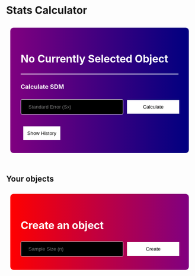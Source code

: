 # Stats Calculator

<style>
.objectcards {
    display: flex;
    flex-wrap: wrap;
    justify-content: center;
    align-items: center;
    align-content: center;
}

.objectcard {
    width: 350px;
    height: 200px;
    margin: 0px;
    padding: 2em;
    border: 1px solid white;
    border-radius: 10px;
    background-image: linear-gradient(to right, purple, navy);
    text-align: center;
}

table .objectcard {
    width: 100%;
    margin: 0;
    padding: 0;
    border: 0;
    border-radius: 0;
    background-color: #f1f1f1;
    text-align: center;
}

.objectcardbutton {
    background-color: white;
    color: black;
    border: 1px solid white;
    margin: 0.5em;
    padding: 0.75em;
    background-image: none;
}
.objectcardbutton:hover {
    border: 1px solid white;
    background-color: #e5e5e5;
}

.selectedobjectcardbutton {
    border: 1px solid white;
    margin: 0.5em;
    padding: 0.75em;
    background-image: none;
    background-color: #778899;
    color: white;
    cursor: default;
}

.maincard {
    width: 95%;
    margin: 10px;
    padding: 2em;
    border: 1px solid white;
    border-radius: 10px;
    background-image: linear-gradient(to right, purple, navy);
}

.createcard {
    width: 95%;
    margin: 10px;
    padding: 2em;
    border: 1px solid white;
    border-radius: 10px;
    background-image: linear-gradient(to right, red, purple);
}

.maintitle{
    color: white;
}

input[type=text] {
    width: 100%;
    padding: 12px 20px;
    margin: 8px 0;
    box-sizing: border-box;
    border: 1px solid white;
    border-radius: 4px;
    background-color: black;
    color: white;
}
input[type=text]:focus {
    border: 1px solid white;
}

hr.cardhr {
    height:2px;
    border-width:0;
    color:white;
    background-color:white
}
</style>

<div class="objectcards">
<div class="maincard">
    <h1 class="maintitle" id="mainTitle">No Currently Selected Object</h1>
    <h3 class="maintitle" id="mainSampleSize"></h3>
    <h3 class="maintitle" id="mainRecSDM"></h3>
    <hr class="cardhr">
    <h3 class="maintitle"> Calculate SDM </h3>
    <div style="white-space: nowrap;">
        <input placeholder="Standard Error (Sx)" style="width:65%; display: inline-block;" type="text" id="se-input" name="StandardError">
        <button id="calcSDMbutton" style="width:33%; display: inline-block;" class="objectcardbutton"> Calculate </button>
    </div>
    <br>
    <button id="historybutton" class="objectcardbutton" onclick="toggleHistory()"> Show History </button>
    <div id="history" style="display: none;">
        <table id="histable">
        </table>
        <button style="border: 1px solid red; background-color: red; display: none;" id="clearhistorybutton" class="objectcardbutton" onclick="scrubHistory()"> Clear History </button>
    </div>
</div>
</div>
<br>

## Your objects

<div class="objectcards" id="cardholder">
</div>

<div class="objectcards">
<div class="createcard">
    <h1 class="maintitle">Create an object</h1>
    <div style="white-space: nowrap;">
        <input placeholder="Sample Size (n)" style="width:65%; display: inline-block;" type="text" id="N-input" name="Object Sample Size">
        <button id="createbutton" style="width:33%; display: inline-block;" class="objectcardbutton" onclick="createObj();"> Create </button>
    </div>
</div>
</div>

<script>
    const cardholder = document.getElementById("cardholder");
    const mTitle = document.getElementById("mainTitle");
    const mN = document.getElementById("mainSampleSize");
    const mRecSDM = document.getElementById("mainRecSDM");
    const calcsDMbutton = document.getElementById("calcSDMbutton");
    const historybutton = document.getElementById("historybutton");
    const history = document.getElementById("history");
    const histable = document.getElementById("histable");

    // var url = "https://frq.dtsivkovski.tk/api/stats/get/";

    // Uncomment next line for localhost testing
    url = "http://localhost:8679/api/stats/get/";

    // set options for cross origin header request
    const options = {
        method: 'GET', // *GET, POST, PUT, DELETE, etc.
        mode: 'cors', // no-cors, *cors, same-origin
        cache: 'default', // *default, no-cache, reload, force-cache, only-if-cached
        credentials: 'include', // include, *same-origin, omit
        headers: {
            'Content-Type': 'application/json',
        },
    };
    const optionsPOST = {
        method: 'POST', // *GET, POST, PUT, DELETE, etc.
        mode: 'cors', // no-cors, *cors, same-origin
        cache: 'default', // *default, no-cache, reload, force-cache, only-if-cached
        credentials: 'include', // include, *same-origin, omit
        headers: {
            'Content-Type': 'application/json',
        },
    };

    var storedinfo;

    function getAllObjects() {
    // fetch the API
        fetch(url, options)
        // response is a RESTful "promise" on any successful fetch
        .then(response => {
            // check for response errors and display
            if (response.status !== 200) {
                const errorMsg = 'Database response error: ' + response.status;
                console.log(errorMsg);
                const tr = document.createElement("tr");
                const td = document.createElement("td");
                td.innerHTML = errorMsg;
                tr.appendChild(td);
                cardholder.appendChild(tr);
                return;
            }
            // valid response will contain json data
            response.json().then(data => {
                console.log(data);

                //remove existing cardholder
                while(cardholder.firstChild) {
                    cardholder.removeChild(cardholder.firstChild);
                }

                for (const row of data) {
                    // create card and give classlist, add to cardholder
                    const card = document.createElement("div");
                    card.classList.add("objectcard");
                    cardholder.appendChild(card);

                    // create elements for card
                    const h3 = document.createElement("h3");
                    h3.innerHTML = "Object #" + row.id;
                    const n = document.createElement("p");
                    n.innerHTML = "n: " + row.n;
                    const recSDM = document.createElement("p");
                    recSDM.innerHTML = "Recent SDM Calc: " + row.recentSDM;
                    const updateN = document.createElement("input");
                    updateN.setAttribute("placeholder", "Update n");
                    updateN.setAttribute("id", "input");
                    const breakElement = document.createElement("br");

                    card.appendChild(h3);
                    card.appendChild(n);
                    card.appendChild(recSDM);
                    card.appendChild(updateN);
                    card.appendChild(breakElement);
                    card.appendChild(breakElement);
  
                    const buttonholder = document.createElement("div");
                    buttonholder.style.whiteSpace = "nowrap";

                    // create button and give classlist, add to card
                    const button = document.createElement("button");
                    button.classList.add("objectcardbutton");
                    button.style.backgroundColor = "#8a8787";
                    button.style.border = "1px solid #8a8787";
                    button.style.width = "20%";
                    button.style.display = "inline-block";
                    button.innerHTML = "Select";
                    button.id = "objbutton" + row.id;
                    button.addEventListener("click", function() {
                        selectObj(row.id);
                    });
                    card.appendChild(button);

                    // add deletebutton and give classlist
                    const deletebutton = document.createElement("button");
                    deletebutton.classList.add("objectcardbutton");
                    deletebutton.innerHTML = "Delete";
                    deletebutton.style.backgroundColor = "red";
                    deletebutton.style.border = "1px solid red";
                    deletebutton.style.width = "20%";
                    deletebutton.style.display = "inline-block";
                    deletebutton.addEventListener("click", function() {
                        deleteObj(row.id);
                    });
                    card.appendChild(deletebutton);

                    const updatebutton = document.createElement("button");
                    updatebutton.classList.add("objectcardbutton");
                    updatebutton.innerHTML = "update";
                    updatebutton.style.backgroundColor = "green";
                    updatebutton.style.border = "1px solid green";
                    updatebutton.style.width = "20%";
                    updatebutton.style.display = "inline-block";
                    button.id = "objbutton" + row.id;
                    // updatebutton.addEventListener("click", function() {
                    //     updateObj(row.id);
                    // });
                    card.appendChild(updatebutton);
                }

                storedinfo = data;
            });
        })
    }

    getAllObjects();

    var selectedObj;

    function selectObj(id) {
        console.log("Selected Object - Id: " + id);

        // turn on history delete button when selected obj for first time
        document.getElementById("clearhistorybutton").style.display = "block";

        // remove selected class from button with selectedObj id
        if (selectedObj != null) {
            var tempOB = document.getElementById("objbutton" + selectedObj);
            tempOB.innerHTML = "Select";
            tempOB.classList.remove("selectedobjectcardbutton");
            tempOB.classList.add("objectcardbutton");
        }

        // set innerHTML to selected object values using storedinfo
        for (const row of storedinfo) {
            if (row.id == id) {
                mTitle.innerHTML = "Object #" + row.id;
                mN.innerHTML = "Sample Size: " + row.n;
                mRecSDM.innerHTML = "Recent SDM Calc: " + row.recentSDM;

                var tempOB = document.getElementById("objbutton" + row.id);
                tempOB.innerHTML = "Selected";
                tempOB.classList.add("selectedobjectcardbutton");
                tempOB.classList.remove("objectcardbutton");
                selectedObj = row.id;

                // remove old event listener and add new one
                calcSDMbutton.onclick = function() {
                    calcSDM(row.id);
                };

                while (histable.firstChild) {
                    histable.removeChild(histable.firstChild);
                }
                const th1 = document.createElement("th");
                const th2 = document.createElement("th");
                th1.innerHTML = "Calculation";
                th2.innerHTML = "Result";
                histable.appendChild(th1);
                histable.appendChild(th2);

                for (const [key,value] of Object.entries(row.history)) {
                    // console.log(key + " : " + value);

                    var tr = document.createElement("tr");
                    var tdkey = document.createElement("td");
                    var tdvalue = document.createElement("td");

                    tdkey.innerHTML = key;
                    tdvalue.innerHTML = value;
                    tr.appendChild(tdkey);
                    tr.appendChild(tdvalue);
                    histable.appendChild(tr);
                }

            }
        }
    }

    function calcSDM(id) {
        console.log("Calculating SDM for Object - Id: " + id);

        // build url for fetch
        // var calcSDMurl = "https://frq.dtsivkovski.tk/api/stats/calculateSDM/" + id + "/" + document.getElementById("se-input").value;
        var calcSDMurl = "http://localhost:8679/api/stats/calculateSDM/" + id + "/" + document.getElementById("se-input").value;

        fetch(calcSDMurl, options)
        // response is a RESTful "promise" on any successful fetch
        .then(response => {
            // check for response errors and display
            if (response.status !== 200) {
                const errorMsg = 'Database response error: ' + response.status;
                console.log(errorMsg);
                return;
            }
            // valid response will contain json data
            response.json().then(data => {
                console.log(data);
                mRecSDM.innerHTML = "Recent SDM Calc: " + data.recentSDM;
                getAllObjects();

                // add new row to history table
                var tr = document.createElement("tr");
                var tdkey = document.createElement("td");
                var tdvalue = document.createElement("td");

                tdkey.innerHTML = "SDM (Sx = " + document.getElementById("se-input").value + ")";
                tdvalue.innerHTML = data.recentSDM;

                tr.appendChild(tdkey);
                tr.appendChild(tdvalue);
                histable.appendChild(tr);
            });
        })
        .catch(error => {
            // Handle the error here
            alert('Invalid Input! Please try again.');
            console.error('There was a problem with the fetch operation:', error);
        });
    }

    function createObj() {
        console.log("Creating Object");

        // build url for fetch
        // var createObjurl = "https://frq.dtsivkovski.tk/api/stats/create/" + document.getElementById("N-input").value;
        var createObjurl = "http://localhost:8679/api/stats/create?sampleSize=" + document.getElementById("N-input").value;

        fetch(createObjurl, optionsPOST)
        // response is a RESTful "promise" on any successful fetch
        .then(response => {
            // check for response errors and display
            if (response.status !== 200) {
                const errorMsg = 'Database response error: ' + response.status;
                console.log(errorMsg);
                return;
            }
            // valid response will contain json data
            response.json().then(data => {
                console.log(data);

                getAllObjects();
                selectObj(data.id);
                });
        })
        .catch(error => {
            // Handle the error here
            alert('Invalid Input! Please try again.');
            console.error('There was a problem with the fetch operation:', error);
        });
    }

    function deleteObj(id) {

        if (confirm("Are you sure you want to delete this object?") == false)
            return;

        console.log("Deleting Object - Id: " + id);

        // build url for fetch
        // var deleteObjurl = "https://frq.dtsivkovski.tk/api/stats/delete/" + id;
        var deleteObjurl = "http://localhost:8679/api/stats/delete/" + id;

        fetch(deleteObjurl, options)
        // response is a RESTful "promise" on any successful fetch
        .then(response => {
            // check for response errors and display
            if (response.status !== 200) {
                const errorMsg = 'Database response error: ' + response.status;
                console.log(errorMsg);
                return;
            }
            // valid response will contain json data
            response.json().then(data => {
                console.log(data);

                getAllObjects();
                selectObj(data[0].id);
                });
        });
    }

    function updateObj(id) {

        if (confirm("Are you sure you want to update this object?") == false)
            return;

        console.log("Updating Object Id # " + id);

        // build url for fetch
        // var deleteObjurl = "https://frq.dtsivkovski.tk/api/stats/update/" + id + "/" + document.getElementById("input").value;
        var updateObjurl = "http://localhost:8679/api/stats/update/" + id + "/" + document.getElementById("input").value;

        fetch(updateObjurl, options)
        // response is a RESTful "promise" on any successful fetch
        .then(response => {
            // check for response errors and display
            if (response.status !== 200) {
                const errorMsg = 'Database response error: ' + response.status;
                console.log(errorMsg);
                return;
            }
            // valid response will contain json data
            response.json().then(data => {
                console.log(data);

                getAllObjects();
                selectObj(data[0].id);
                });
        });
    }

    function toggleHistory() {
        if (history.style.display == "none") {
            history.style.display = "block";
            historybutton.innerHTML = "Hide History";
        } else {
            history.style.display = "none";
            historybutton.innerHTML = "Show History";
        }
    }

    function scrubHistory() {
        if (confirm("Are you sure you want to delete all of this object's history?") == false)
            return;

        console.log("Deleting History - Id: " + selectedObj);

        // build url for fetch
        // var scrubHistoryurl = "https://frq.dtsivkovski.tk/api/stats/scrub/" + selectedObj;
        var scrubHistoryurl = "http://localhost:8679/api/stats/scrub/" + selectedObj;

        fetch(scrubHistoryurl, options)
        // response is a RESTful "promise" on any successful fetch
        .then(response => {
            // check for response errors and display
            if (response.status !== 200) {
                const errorMsg = 'Database response error: ' + response.status;
                console.log(errorMsg);
                return;
            }
            // valid response will contain json data
            response.json().then(data => {
                console.log(data);

                getAllObjects();
                selectObj(data.id);

                while (histable.firstChild) {
                    histable.removeChild(histable.firstChild);
                }

                mRecSDM.innerHTML = "Recent SDM Calc: 0";

                });
        });
    }

</script>